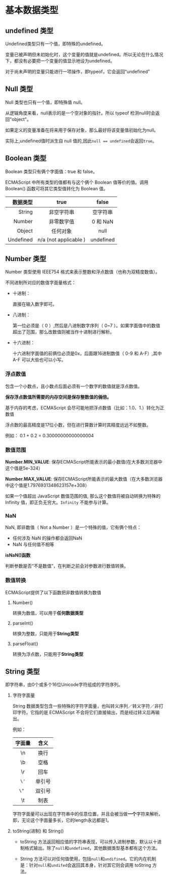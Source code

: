 # 基本数据类型

## undefined 类型
Undefined类型只有一个值，即特殊的undefined。

变量已被声明但未初始化时，这个变量的值就是undefined。所以无论在什么情况下，都没有必要把一个变量的值显示地设为undefined。

对于尚未声明的变量只能进行一项操作，即typeof，它会返回“undefined”

## Null 类型

Null 类型也只有一个值，即特殊值 null。

从逻辑角度来看，null表示的是一个空对象的指针。所以 typeof 检测null时会返回"object"。

如果定义的变量准备在将来用于保存对象，那么最好将该变量值初始化为null。

实际上,undefined值时派生自 null 值的,因此`null == undefined`会返回`true`。

## Boolean 类型

Boolean 类型只有俩个字面值：true 和 false。

ECMAScript 中所有类型的值都有与这个俩个 Boolean 值等价的值。调用 Boolean() 函数可将其它类型值转化为 Boolean 值。

| 数据类型  |  true | false |
|--------:|:-------:|:-------:|
| String | 非空字符串 | 空字符串 |
| Number | 非零数字值 | 0 和 NaN |
| Object | 任何对象  | null |
| Undefined |  n/a (not applicable ) | undefined | 

## Number 类型
Number 类型使用 IEEE754 格式来表示整数和浮点数值（也称为双精度数值）。

不同进制所对应的数值字面量格式：

- 十进制：

	直接在输入数字即可。
	
- 八进制：

	第一位必须是（ 0 ）,然后是八进制数字序列（ 0~7 ）。如果字面值中的数值超出了范围，那么改数值则被当作十进制进行解析。
   
- 十六进制：

	十六进制字面值的前俩位必须是0x，后面跟16进制数值（ 0-9 和 A-F）,其中 A-F 可以大些也可以小写。
	
### 浮点数值

包含一个小数点，且小数点后面必须有一个数字的数值就是浮点数值。

**保存浮点数值所需要的内存空间是保存整数值的倆倍。**

基于内存的考虑，ECMAScript 会尽可能地把浮点数值（比如：1.0、1.）转化为正数值

浮点数的最高精度是17位小数，但在进行算数计算时其精度远远不如整数。

例如：
0.1 + 0.2 = 0.30000000000000004

### 数值范围

**Number.MIN_VALUE**: 保存ECMAScript所能表示的最小数值(在大多数浏览器中这个值是5e-324）

**Number.MAX_VALUE**: 保存ECMAScript所能表示的最大数值（在大多数浏览器中这个值是1.7976931348623157e+308）

如果一个值超出 JavaScript 数值范围的值, 那么这个数值将被自动转换为特殊的 Infinity 值，即正负无穷大。`Infinity` 不能参与计算。

### NaN
NaN, 即非数值（ Not a Number ）是一个特殊的值，它有俩个特点：  

- 任何涉及 NaN 的操作都会返回NaN
- NaN 与任何值不相等

**isNaN()函数**

判断参数是否“不是数值”，在判断之前会对参数进行数值转换。

### 数值转换

ECMAScript提供了以下函数把非数值转换为数值

1. Number() 

	转换为数值，可以用于**任何数据类型**
	
2. parseInt()  

	转换为整数，只能用于**String类型**
	
3. parseFloat()

	转换为浮点数，只能用于**String类型**
	
##  String 类型

即字符串，由0个或多个16位Unicode字符组成的字符序列。



1. 字符字面量

    String 数据类型包含一些特殊的字符字面量，也叫转义序列／转义字符／非打印字符。它指的是 ECMAScript 不会将它们直接输出，而是经过转义后再输出。

    例如：


    | 字面量         | 含义          |
    | :-----------: |:------------:|
    | \n            | 换行          |
    | \b            | 空格          |
    | \r            | 回车          |
    | `\'`          | 单引号        |
    | `\" `         | 双引号        |
    | \t            | 制表          |


    字符字面量可以出现在字符串中的任意位置，并且会被当做**一个**字符来解析。即，无论这个字面量多长，它的length永远都是1。

2. toString(进制) 和 String()

   - toString 方法返回相应值的字符串表现，可以传入进制参数，默认以十进制格式输出。除了`null`和`undefined`，其他数据类型基本都有这个方法。

   - String 方法可以对任何值使用，包括`null`和`undifined`。它的内在机制是：针对`null`和`undifed`会返回其本身，针对其它则会调用 toString 方法。

